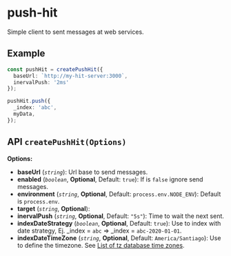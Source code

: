 # push-hit

Simple client to sent messages at web services.

## Example

```ts
const pushHit = createPushHit({
  baseUrl: `http://my-hit-server:3000`,
  inervalPush: '2ms'
});

pushHit.push({
  _index: 'abc',
  myData,
});
```

## API `createPushHit(Options)`

**Options:**

- **baseUrl** (_`string`_): Url base to send messages.
- **enabled** (_`boolean`_, **Optional**, Default: `true`): If is `false` ignore send messages.
- **environment** (_`string`_, **Optional**, Default: `process.env.NODE_ENV`): Default is `process.env`.
- **target** (_`string`_, **Optional**):
- **inervalPush** (_`string`_, **Optional**, Default: `"5s"`): Time to wait the next sent.
- **indexDateStrategy** (*`boolean`*, **Optional**, Default: `true`): Use to index with date strategy, Ej. _index = `abc` => _index = `abc-2020-01-01`.
- **indexDateTimeZone** (*`string`*, **Optional**, Default: `America/Santiago`): Use to define the timezone. See [List of tz database time zones](https://en.wikipedia.org/wiki/List_of_tz_database_time_zones).
